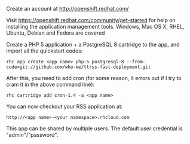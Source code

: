 Create an account at http://openshift.redhat.com/

Visit https://openshift.redhat.com/community/get-started for help on installing the application management tools. Windows, Mac OS X, RHEL, Ubuntu, Debian and Fedora are covered

Create a PHP 5 application + a PostgreSQL 8 cartridge to the app, and import all the quickstart codes:

	rhc app create <app name> php-5 postgresql-8 --from-code=git://github.com/who-me/ttrss-fast-deployment.git

After this, you need to add cron (for some reason, it errors out if I try to cram it in the above command line):

	rhc cartridge add cron-1.4 -a <app name>

You can now checkout your RSS application at:

	http://<app name>-<your namespace>.rhcloud.com

This app can be shared by multiple users. The default user credential is "admin"/"password".

